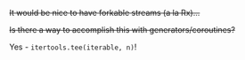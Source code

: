 ~~It would be nice to have forkable streams (a la Rx)...~~

~~Is there a way to accomplish this with generators/coroutines?~~

Yes - `itertools.tee(iterable, n)`!
